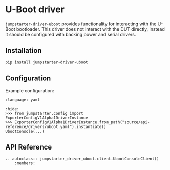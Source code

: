 # U-Boot driver

`jumpstarter-driver-uboot` provides functionality for interacting with the U-Boot bootloader. This driver does not interact with the DUT directly, instead it should be configured with backing power and serial drivers.

## Installation

```bash
pip install jumpstarter-driver-uboot
```

## Configuration

Example configuration:

```{literalinclude} uboot.yaml
:language: yaml
```

```{doctest}
:hide:
>>> from jumpstarter.config import ExporterConfigV1Alpha1DriverInstance
>>> ExporterConfigV1Alpha1DriverInstance.from_path("source/api-reference/drivers/uboot.yaml").instantiate()
UbootConsole(...)
```

## API Reference

```{eval-rst}
.. autoclass:: jumpstarter_driver_uboot.client.UbootConsoleClient()
    :members:
```

